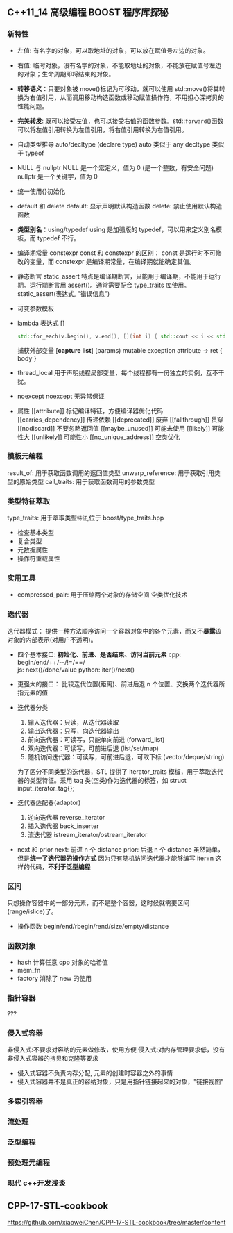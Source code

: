## C++11_14 高级编程 BOOST 程序库探秘

### 新特性

- 左值: 有名字的对象，可以取地址的对象，可以放在赋值号左边的对象。
- 右值: 临时对象，没有名字的对象，不能取地址的对象，不能放在赋值号左边的对象；生命周期即将结束的对象。
- **转移语义**：只要对象被 move()标记为可移动，就可以使用 std::move()将其转换为右值引用，从而调用移动构造函数或移动赋值操作符，不用担心深拷贝的性能问题。
- **完美转发**: 既可以接受左值，也可以接受右值的函数参数。std::`forward`()函数可以将左值引用转换为左值引用，将右值引用转换为右值引用。

- 自动类型推导 auto/decltype (declare type)
  auto 类似于 any
  decltype 类似于 typeof
- NULL 与 nullptr
  NULL 是一个宏定义，值为 0 (是一个整数，有安全问题)
  nullptr 是一个关键字，值为 0
- 统一使用{}初始化
- default 和 delete
  default: 显示声明默认构造函数
  delete: 禁止使用默认构造函数
- **类型别名**：using/typedef
  using 是加强版的 typedef，可以用来定义别名模板，而 typedef 不行。
- 编译期常量 constexpr
  const 和 constexpr 的区别：
  const 是运行时不可修改的变量，而 constexpr 是编译期常量，在编译期就能确定其值。
- 静态断言 static_assert
  特点是编译期断言，只能用于编译期，不能用于运行期。运行期断言用 assert()。通常需要配合 type_traits 库使用。
  static_assert(表达式, "错误信息")
- 可变参数模板
- lambda 表达式 []
  ```cpp
  std::for_each(v.begin(), v.end(), [](int i) { std::cout << i << std::endl; });
  ```
  捕获外部变量
  [**capture list**] (params) mutable exception attribute -> ret { body }
- thread_local
  用于声明线程局部变量，每个线程都有一份独立的实例，互不干扰。
- noexcept
  noexcept 无异常保证
- 属性 [[attribute]] 标记编译特征，方便编译器优化代码
  [[carries_dependency]] 传递依赖
  [[deprecated]] 废弃
  [[fallthrough]] 贯穿
  [[nodiscard]] 不要忽略返回值
  [[maybe_unused]] 可能未使用
  [[likely]] 可能性大
  [[unlikely]] 可能性小
  [[no_unique_address]] 空类优化

### 模板元编程

result_of: 用于获取函数调用的返回值类型
unwarp_reference: 用于获取引用类型的原始类型
call_traits: 用于获取函数调用的参数类型

### 类型特征萃取

type_traits: 用于萃取类型`特征`,位于 boost/type_traits.hpp

- 检查基本类型
- 复合类型
- 元数据属性
- 操作符重载属性

### 实用工具

- compressed_pair: 用于压缩两个对象的存储空间
  空类优化技术

### 迭代器

迭代器模式：
提供一种方法顺序访问一个容器对象中的各个元素，而又不**暴露**该对象的内部表示(对用户不透明)。

- 四个基本接口:
  **初始化、前进、是否结束、访问当前元素**
  cpp: begin/end/++/--/!=/==/\
  js: next()/done/value
  python: iter()/next()
- 更强大的接口：
  比较迭代位置(距离)、前进后退 n 个位置、交换两个迭代器所指元素的值
- 迭代器分类

  1. 输入迭代器：只读，从迭代器读取
  2. 输出迭代器：只写，向迭代器输出
  3. 前向迭代器：可读写，只能单向前进 (forward_list)
  4. 双向迭代器：可读写，可前进后退 (list/set/map)
  5. 随机访问迭代器：可读写，可前进后退，可取下标 (vector/deque/string)

  为了区分不同类型的迭代器，STL 提供了 iterator_traits 模板，用于萃取迭代器的类型特征。采用 tag 类(空类)作为迭代器的标签，如
  struct input_iterator_tag{};

- 迭代器适配器(adaptor)
  1. 逆向迭代器 reverse_iterator
  2. 插入迭代器 back_inserter
  3. 流迭代器 istream_iterator/ostream_iterator
- next 和 prior
  next: 前进 n 个 distance
  prior: 后退 n 个 distance
  虽然简单，但是**统一了迭代器的操作方式**
  因为只有随机访问迭代器才能够编写 iter+n 这样的代码，**不利于泛型编程**

### 区间

只想操作容器中的一部分元素，而不是整个容器，这时候就需要区间(range/islice)了。

- 操作函数
  begin/end/rbegin/rend/size/empty/distance

### 函数对象

- hash 计算任意 cpp 对象的哈希值
- mem_fn
- factory 消除了 new 的使用

### 指针容器

???

### 侵入式容器

非侵入式:不要求对容纳的元素做修改，使用方便
侵入式:对内存管理要求低，没有非侵入式容器的拷贝和克隆等要求

- 侵入式容器不负责内存分配, 元素的创建时容器之外的事情
- 侵入式容器并不是真正的容纳对象，只是用指针链接起来的对象，"链接视图"

### 多索引容器

### 流处理

### 泛型编程

### 预处理元编程

### 现代 c++开发浅谈

## CPP-17-STL-cookbook

https://github.com/xiaoweiChen/CPP-17-STL-cookbook/tree/master/content
